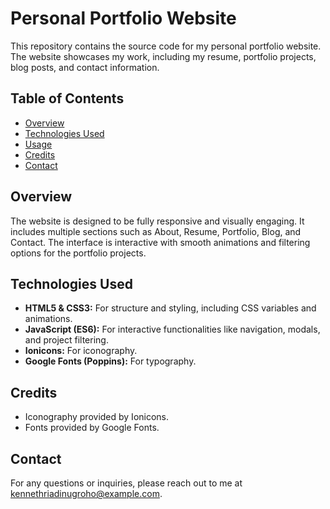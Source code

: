 # Personal Portfolio Website

This repository contains the source code for my personal portfolio website. The website showcases my work, including my resume, portfolio projects, blog posts, and contact information.

## Table of Contents

- [Overview](#overview)
- [Technologies Used](#technologies-used)
- [Usage](#usage)
- [Credits](#credits)
- [Contact](#contact)

## Overview

The website is designed to be fully responsive and visually engaging. It includes multiple sections such as About, Resume, Portfolio, Blog, and Contact. The interface is interactive with smooth animations and filtering options for the portfolio projects.

## Technologies Used

- **HTML5 & CSS3:** For structure and styling, including CSS variables and animations.
- **JavaScript (ES6):** For interactive functionalities like navigation, modals, and project filtering.
- **Ionicons:** For iconography.
- **Google Fonts (Poppins):** For typography.

## Credits
- Iconography provided by Ionicons.
- Fonts provided by Google Fonts.

## Contact
For any questions or inquiries, please reach out to me at kennethriadinugroho@example.com.

